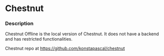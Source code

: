 # Chestnut

### Description

Chestnut Offline is the local version of Chestnut. It does not have a backend and has restricted functionalities.

Chestnut repo at https://github.com/konstapascal/chestnut
